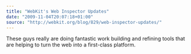 ```yaml
---
title: "WebKit's Web Inspector Updates"
date: "2009-11-04T20:07:18+01:00"
source: "http://webkit.org/blog/829/web-inspector-updates/"
---
```


These guys really are doing fantastic work building and refining tools that are helping to turn the web into a first-class platform.
